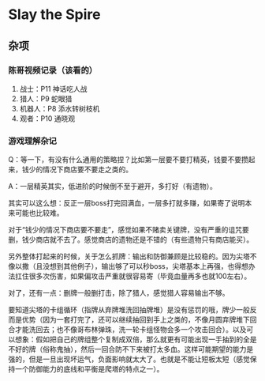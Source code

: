 # Slay the Spire


## 杂项
### 陈哥视频记录（该看的）
1. 战士：P11 神话吃人战
2. 猎人：P9 蛇眼猎
3. 机器人：P8 添水转树枝机
4. 观者：P10 通晓观

### 游戏理解杂记
Q：等一下，有没有什么通用的策略捏？比如第一层要不要打精英，钱要不要攒起来，钱少的情况下商店要不要走之类的。

A：一层精英其实，低进阶的时候倒不至于避开，多打好（有遗物）。

其实可以这么想：反正一层boss打完回满血，一层多打就多赚，如果寄了说明本来可能也比较难。

对于“钱少的情况下商店要不要走”，感觉如果不赌卖关键牌，没有严重的诅咒要删，钱少商店就不去了。感觉商店的遗物还是不错的（有些遗物只有商店能买）。

另外整体打起来的时候，关于怎么抓牌：输出和防御兼顾是比较稳的。因为尖塔不像以撒（且没想到其他例子），输出够了可以秒boss，尖塔基本上再强，也得想办法扛住很多次伤害，如果偏攻击严重就很容易寄（毕竟血量再多也就100左右）。

对了，还有一点：删牌一般删打击，除了猎人，感觉猎人容易输出不够。

要知道尖塔的卡组循环（指牌从弃牌堆洗回抽牌堆）是没有惩罚的哦，牌少一般反而是优势（因为一套打完了，还可以继续抽回到手上之类的，不像月圆弃牌堆下回合才能洗回去；也不像哥布林弹珠，洗一轮卡组怪物会多一个攻击回合）。以及可以想象：假如把自己的牌组整个复制成双倍，那么就更有可能出现一手抽到的全是不好的牌（俗称鬼抽），然后一回合防不下来被打太多血。这样可能期望的能力是强的，但是一旦出现坏运气，负面影响就太大了。也就是不能让短板太短（感觉保持一个防御能力的底线和平衡是爬塔的特点之一）。
